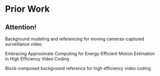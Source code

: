 # Prior Work

## Attention!
Background modeling and referencing for moving cameras-captured surveillance video

Embracing Approximate Computing for Energy-Efficient
Motion Estimation in High Efficiency Video Coding

Block-composed background reference for high efficiency video coding